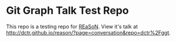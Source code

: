 Git Graph Talk Test Repo
========================

This repo is a testing repo for [REaSoN](https://github.com/dctr/reason). View it's talk at <http://dctr.github.io/reason/?page=conversation&repo=dctr%2Fggt>.
